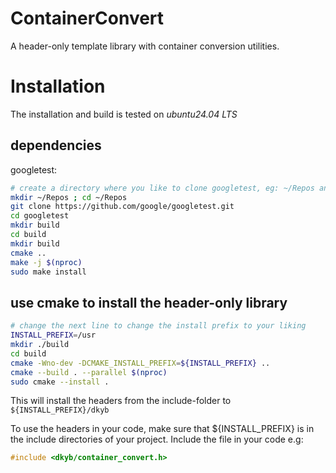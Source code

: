# ContainerConvert

A header-only template library with container conversion utilities.

# Installation

The installation and build is tested on *ubuntu24.04 LTS*

## dependencies

googletest:

```bash
# create a directory where you like to clone googletest, eg: ~/Repos and change to it
mkdir ~/Repos ; cd ~/Repos
git clone https://github.com/google/googletest.git
cd googletest
mkdir build
cd build
mkdir build
cmake ..
make -j $(nproc)
sudo make install
```

## use cmake to install the header-only library

```bash
# change the next line to change the install prefix to your liking
INSTALL_PREFIX=/usr
mkdir ./build
cd build
cmake -Wno-dev -DCMAKE_INSTALL_PREFIX=${INSTALL_PREFIX} ..
cmake --build . --parallel $(nproc)
sudo cmake --install .
```

This will install the headers from the include-folder to `${INSTALL_PREFIX}/dkyb`

To use the headers in your code, make sure that ${INSTALL_PREFIX} is in the include directories of your project.
Include the file in your code e.g:

```c++
#include <dkyb/container_convert.h>
```
